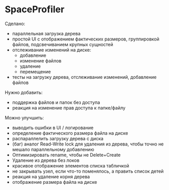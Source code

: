 # SpaceProfiler
Сделано:
- параллельная загрузка дерева
- простой UI с отображением фактических размеров, группировкой файлов, подсвечиванием крупных сущностей
- отслеживание изменений на диске:
  - добавление
  - изменение файлов
  - удаление
  - перемещение
- тесты на загрузку дерева, отслеживание изменений, добавление файлов

Нужно добавить:
- поддержка файлов и папок без доступа 
- реакция на изменение прав доступа к папке/файлу


Можно улучшить:
- выводить ошибки в UI / логирование
- определение фактического размера файла на диске
- распараллелить загрузку дерева с диска
- (баг) аналог Read-Write lock для удаления из дерева, чтобы точно не мешало параллельному добавлению
- Оптимизировать rename, чтобы не Delete+Create
- Удаление из дерева без локов
- красивое отображение элементов списка табличкой
- не закрывать узел, если что-то поменялось, а править список детей
- реакция на удаление корня дерева
- отображение размера файла на диске
